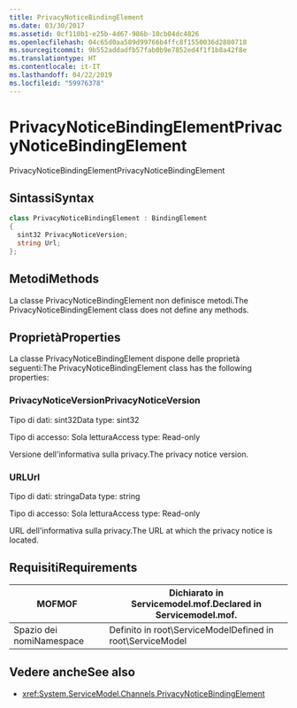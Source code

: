 ```yaml
---
title: PrivacyNoticeBindingElement
ms.date: 03/30/2017
ms.assetid: 0cf110b1-e25b-4d67-986b-10cb04dc4826
ms.openlocfilehash: 04c65d0aa589d99766b4ffc8f1550036d2880718
ms.sourcegitcommit: 9b552addadfb57fab0b9e7852ed4f1f1b8a42f8e
ms.translationtype: HT
ms.contentlocale: it-IT
ms.lasthandoff: 04/22/2019
ms.locfileid: "59976378"
---
```

# <a name="privacynoticebindingelement"></a><span data-ttu-id="86d52-102">PrivacyNoticeBindingElement</span><span class="sxs-lookup"><span data-stu-id="86d52-102">PrivacyNoticeBindingElement</span></span>
<span data-ttu-id="86d52-103">PrivacyNoticeBindingElement</span><span class="sxs-lookup"><span data-stu-id="86d52-103">PrivacyNoticeBindingElement</span></span>  
  
## <a name="syntax"></a><span data-ttu-id="86d52-104">Sintassi</span><span class="sxs-lookup"><span data-stu-id="86d52-104">Syntax</span></span>  
  
```csharp
class PrivacyNoticeBindingElement : BindingElement  
{  
  sint32 PrivacyNoticeVersion;  
  string Url;  
};  
```  
  
## <a name="methods"></a><span data-ttu-id="86d52-105">Metodi</span><span class="sxs-lookup"><span data-stu-id="86d52-105">Methods</span></span>  
 <span data-ttu-id="86d52-106">La classe PrivacyNoticeBindingElement non definisce metodi.</span><span class="sxs-lookup"><span data-stu-id="86d52-106">The PrivacyNoticeBindingElement class does not define any methods.</span></span>  
  
## <a name="properties"></a><span data-ttu-id="86d52-107">Proprietà</span><span class="sxs-lookup"><span data-stu-id="86d52-107">Properties</span></span>  
 <span data-ttu-id="86d52-108">La classe PrivacyNoticeBindingElement dispone delle proprietà seguenti:</span><span class="sxs-lookup"><span data-stu-id="86d52-108">The PrivacyNoticeBindingElement class has the following properties:</span></span>  
  
### <a name="privacynoticeversion"></a><span data-ttu-id="86d52-109">PrivacyNoticeVersion</span><span class="sxs-lookup"><span data-stu-id="86d52-109">PrivacyNoticeVersion</span></span>  
 <span data-ttu-id="86d52-110">Tipo di dati: sint32</span><span class="sxs-lookup"><span data-stu-id="86d52-110">Data type: sint32</span></span>  
  
 <span data-ttu-id="86d52-111">Tipo di accesso: Sola lettura</span><span class="sxs-lookup"><span data-stu-id="86d52-111">Access type: Read-only</span></span>  
  
 <span data-ttu-id="86d52-112">Versione dell'informativa sulla privacy.</span><span class="sxs-lookup"><span data-stu-id="86d52-112">The privacy notice version.</span></span>  
  
### <a name="url"></a><span data-ttu-id="86d52-113">URL</span><span class="sxs-lookup"><span data-stu-id="86d52-113">Url</span></span>  
 <span data-ttu-id="86d52-114">Tipo di dati: stringa</span><span class="sxs-lookup"><span data-stu-id="86d52-114">Data type: string</span></span>  
  
 <span data-ttu-id="86d52-115">Tipo di accesso: Sola lettura</span><span class="sxs-lookup"><span data-stu-id="86d52-115">Access type: Read-only</span></span>  
  
 <span data-ttu-id="86d52-116">URL dell'informativa sulla privacy.</span><span class="sxs-lookup"><span data-stu-id="86d52-116">The URL at which the privacy notice is located.</span></span>  
  
## <a name="requirements"></a><span data-ttu-id="86d52-117">Requisiti</span><span class="sxs-lookup"><span data-stu-id="86d52-117">Requirements</span></span>  
  
|<span data-ttu-id="86d52-118">MOF</span><span class="sxs-lookup"><span data-stu-id="86d52-118">MOF</span></span>|<span data-ttu-id="86d52-119">Dichiarato in Servicemodel.mof.</span><span class="sxs-lookup"><span data-stu-id="86d52-119">Declared in Servicemodel.mof.</span></span>|  
|---------|-----------------------------------|  
|<span data-ttu-id="86d52-120">Spazio dei nomi</span><span class="sxs-lookup"><span data-stu-id="86d52-120">Namespace</span></span>|<span data-ttu-id="86d52-121">Definito in root\ServiceModel</span><span class="sxs-lookup"><span data-stu-id="86d52-121">Defined in root\ServiceModel</span></span>|  
  
## <a name="see-also"></a><span data-ttu-id="86d52-122">Vedere anche</span><span class="sxs-lookup"><span data-stu-id="86d52-122">See also</span></span>

- <xref:System.ServiceModel.Channels.PrivacyNoticeBindingElement>
